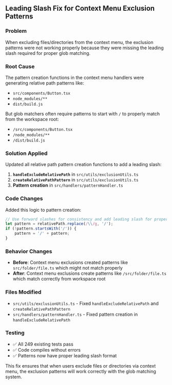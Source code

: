 ## Leading Slash Fix for Context Menu Exclusion Patterns

### Problem
When excluding files/directories from the context menu, the exclusion patterns were not working properly because they were missing the leading slash required for proper glob matching.

### Root Cause
The pattern creation functions in the context menu handlers were generating relative path patterns like:
- `src/components/Button.tsx` 
- `node_modules/**`
- `dist/build.js`

But glob matchers often require patterns to start with `/` to properly match from the workspace root:
- `/src/components/Button.tsx`
- `/node_modules/**` 
- `/dist/build.js`

### Solution Applied
Updated all relative path pattern creation functions to add a leading slash:

1. **`handleExcludeRelativePath`** in `src/utils/exclusionUtils.ts`
2. **`createRelativePathPattern`** in `src/utils/exclusionUtils.ts`
3. **Pattern creation** in `src/handlers/patternHandler.ts`

### Code Changes
Added this logic to pattern creation:
```typescript
// Use forward slashes for consistency and add leading slash for proper glob matching
let pattern = relativePath.replace(/\\/g, '/');
if (!pattern.startsWith('/')) {
    pattern = '/' + pattern;
}
```

### Behavior Changes
- **Before**: Context menu exclusions created patterns like `src/folder/file.ts` which might not match properly
- **After**: Context menu exclusions create patterns like `/src/folder/file.ts` which match correctly from workspace root

### Files Modified
- `src/utils/exclusionUtils.ts` - Fixed `handleExcludeRelativePath` and `createRelativePathPattern` 
- `src/handlers/patternHandler.ts` - Fixed pattern creation in `handleExcludeRelativePath`

### Testing
- ✅ All 249 existing tests pass
- ✅ Code compiles without errors
- ✅ Patterns now have proper leading slash format

This fix ensures that when users exclude files or directories via context menu, the exclusion patterns will work correctly with the glob matching system.